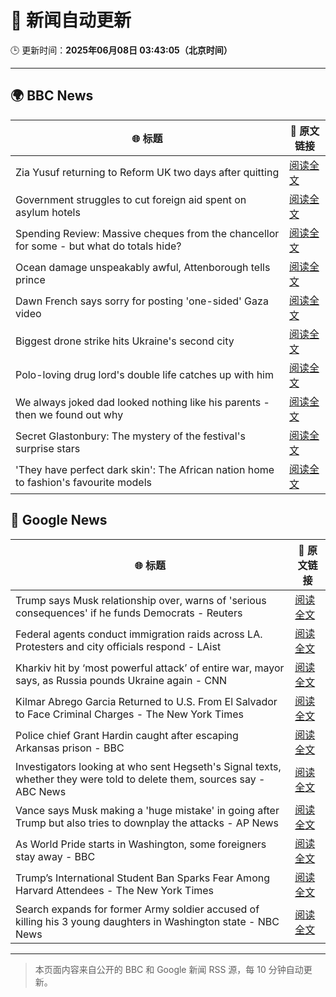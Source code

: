 # 🧠 新闻自动更新

🕒 更新时间：**2025年06月08日 03:43:05（北京时间）**

---

## 🌍 BBC News

| 🌐 标题 | 🔗 原文链接 |
|--------|-------------|
| Zia Yusuf returning to Reform UK two days after quitting | [阅读全文](https://www.bbc.com/news/articles/cwyv040rnqzo) |
| Government struggles to cut foreign aid spent on asylum hotels | [阅读全文](https://www.bbc.com/news/articles/cgmjd8evd0go) |
| Spending Review: Massive cheques from the chancellor for some - but what do totals hide? | [阅读全文](https://www.bbc.com/news/articles/cx2x1e441p2o) |
| Ocean damage unspeakably awful, Attenborough tells prince | [阅读全文](https://www.bbc.com/news/articles/ce82p6yq061o) |
| Dawn French says sorry for posting 'one-sided' Gaza video | [阅读全文](https://www.bbc.com/news/articles/cgmjdpme470o) |
| Biggest drone strike hits Ukraine's second city | [阅读全文](https://www.bbc.com/news/articles/cwyjd1z8yg5o) |
| Polo-loving drug lord's double life catches up with him | [阅读全文](https://www.bbc.com/news/articles/c14jpymxrkno) |
| We always joked dad looked nothing like his parents - then we found out why | [阅读全文](https://www.bbc.com/news/articles/c4gexw7l7rwo) |
| Secret Glastonbury: The mystery of the festival's surprise stars | [阅读全文](https://www.bbc.com/news/articles/cvg5zd3nkkwo) |
| 'They have perfect dark skin': The African nation home to fashion's favourite models | [阅读全文](https://www.bbc.com/news/articles/cre99ldr515o) |

## 📰 Google News

| 🌐 标题 | 🔗 原文链接 |
|--------|-------------|
| Trump says Musk relationship over, warns of 'serious consequences' if he funds Democrats - Reuters | [阅读全文](https://news.google.com/rss/articles/CBMi1wFBVV95cUxQZS1WWFVBVzdzS09MV1B2SGpNRklZckpXRDM2blptdElaaWpLSHZZN045R1RjRUxHWVpMSEx5TUg2MkJZSHlPeXN1czJVWW9lWjBvUl9kc2VZLV93T2ZpdjdRLTN1akNKOXFIWFV5blE2eE9tbFhtUGJUa1FwaTlxcVRkOXpCMUszUkFYTDZRbTBPUGlCMFFnRjNMQjd4bHpNN2lYdWpmVERkOFQtZ0xkeXlqc1B4TWNKY2tLN3JMa0VscWw0OG14OEEwaXdDMTYyajJ4VU5zVQ?oc=5) |
| Federal agents conduct immigration raids across LA. Protesters and city officials respond - LAist | [阅读全文](https://news.google.com/rss/articles/CBMic0FVX3lxTFAza1ljYTZxSUFuV2N4SjRmM0pmVVFxNWhpV1BOaDQ3c1c4a3hYQUFfNzdIRjFLRU5ta3FzaWMwN3JXbEZjeDktMVpTc1dBZ0lzUmw3RlVfZmJQaXQ5a09mQzMyaEkzVnlzRGVsbzFjWlAwOXc?oc=5) |
| Kharkiv hit by ‘most powerful attack’ of entire war, mayor says, as Russia pounds Ukraine again - CNN | [阅读全文](https://news.google.com/rss/articles/CBMigwFBVV95cUxOOFdYQkpWa2xwc3RiV3VTYjYwbjlBZFl5SkdlYzdydXZrc2FBcmx0OFNUM25QakZUSF9kVGhUOWJ0UWpDZHBHbWh1ek1yYnNpWUNranlqX1hnYlFZSHlESlpoalYwUWlYZF9XQkV4MEZWSG1YOHFDWHBPOU5IcUdtQW43WdIBiAFBVV95cUxPbjVUZzBxRlNlSndSMkdRWnJEZmcxMGRqbTJ5WXFJWmdnTS1zNmNUZWthOXV6OTdVVjNoQnJqUVhKRml0YzVaaG90TTNvbWwxRjYzbWVnV0pKcGVrRmdtRHNiYUwxSERvVTI0ZXJLMTNNMFducWZwUGk0V0EtR2V2RWdiZmdCQ0Ff?oc=5) |
| Kilmar Abrego Garcia Returned to U.S. From El Salvador to Face Criminal Charges - The New York Times | [阅读全文](https://news.google.com/rss/articles/CBMilwFBVV95cUxNMEgxUHhqZHBfOThZV1dleG1iZ2syanVMZ3NVVHZaUWgwR0J3cFFMcEZxNDdmamI5UE5NZldEUzhwN1FOSTQ4MUl4STB4V1pjTDRoUjV6SzV1TFFFeGUyUDlfY2FublZHQkgtaG5GbXIycFVLdE5UWk9vOEQxZmZQejRrc25teWNvZmJ3MUNGanFweDhMREtv?oc=5) |
| Police chief Grant Hardin caught after escaping Arkansas prison - BBC | [阅读全文](https://news.google.com/rss/articles/CBMiWkFVX3lxTE1nU0RWUVpEaEZCOG1KUW5xZERfczNMWXdON3Jhc3lDclRqN3k0LWxiMTVOejlGdlU5TS1vUTdfVlQ4S2VmNVlidnZCaGVCaWtVR1VxNnBBbTRlQdIBX0FVX3lxTE10NGRIbmFVSVNsX2h0TVh4eWxxRXljOVZ2M3B3dzdJbE41R2RHQlN1aTFPMEx5REdUalJnUUtIcG5GbE4xUHZmaUFsV0o1OE1jeGdMaFVUdVVZdk91YTk4?oc=5) |
| Investigators looking at who sent Hegseth's Signal texts, whether they were told to delete them, sources say - ABC News | [阅读全文](https://news.google.com/rss/articles/CBMiqgFBVV95cUxNWjB3blhLdTlvM0NvRjJWVW5DYU1xVU90R2lxS3Q2T1JUMEFndW5xU1JNWnNIMlJpNWRmbjF1R3BPaHBKcXk3RzBVc2hha2VVS1hlSGR1ZXFQaXJiOU10a01ONDdTZ1FCV2pHWTVUMjF0V3RRal9MU3kwWlBpcUFLWXEyVmctenZZcmdiWUhtU3RyelpCdzRPMVZmY0hXLWhVTDlUelZOTUNVUdIBrwFBVV95cUxNTUJaREtUWTJrQ055ZDR3MXZUMUlhNzl5Rk9sUUtXNHBKNXVYNDRpVUZqWG1fTUFGVjB6SXIyN0tYS1B5WXRlMm13RnJFYzQ1NGx0YnotempwN21MUFJHZUw1Wm9TRUxaajd4RWxQSG5QU1Q0eW9keHdxMlh1cHdxdmZDMUVRLWMtbXkzUHNNeEpvT2ZpaGNaU2dHZjRFNDBRdGNKZUFWN1dEbUpYY3ZJ?oc=5) |
| Vance says Musk making a 'huge mistake' in going after Trump but also tries to downplay the attacks - AP News | [阅读全文](https://news.google.com/rss/articles/CBMijAFBVV95cUxPc20xZFRBY1MtUzBVdVM2S3NkdmFyX1RUVkNFMWo3WklqcHplLTlHMW9YRHdLY04wUUxSbFMyVVVXR0RUSmNJdEl2SUMtWXhLUTNoNG9vMXUzem5pd0RxQVdzcnNhUHJmMGRXN3RkZ1AxSGdJTmZrUXRWeFR4ZEx4SndrZnRSTnotQlRKMg?oc=5) |
| As World Pride starts in Washington, some foreigners stay away - BBC | [阅读全文](https://news.google.com/rss/articles/CBMiWkFVX3lxTE5XOUkybERwUGp0LVphSjF5ZVZteUMyMEJVOGVtMUszREN3aDNKV1ZRaTREY0xFWmxKb3R3NW9SMGpUb1NSNmJlRHFjQVdRSVE1a2pqamIwV2xPUdIBX0FVX3lxTE9ubHJ4SFNlVzFKam0yQXhFdi1TQjFoRktQWEVCcWVjV3BkdE9HUGZUcjBPZ2VTZ0FBVW1sdGVCSHdLeV9qZFNCN1pPY3BYSXV1RUhBcFNJTHhsVDFuLW9J?oc=5) |
| Trump’s International Student Ban Sparks Fear Among Harvard Attendees - The New York Times | [阅读全文](https://news.google.com/rss/articles/CBMiigFBVV95cUxQTFVhREg5bVhzRjF4cTJaS2t0X0RCRy1IdUJodVNWZFFwTGVlUFYwWXZnelJVcVJxNlZqMTAxcXRiSVFzTW9fcU9zaDdzNDFlbm5CcTBTcDJSU1Jld3RUeUpFNEJXb2dYUlRVNVlWaXIxWUxrWmFRQkZuVE4zRGR6ODBPaGNmTzRmWUE?oc=5) |
| Search expands for former Army soldier accused of killing his 3 young daughters in Washington state - NBC News | [阅读全文](https://news.google.com/rss/articles/CBMilwFBVV95cUxONDBDamFnOU14MUxMYkhvcm9tYXVZYmN2SnlxS3R0bGxrZi1ZZEkzcVlPanBXdHc0elNJMF9KTVdXVjRTUmhpUWJkWWF2OTNuOW1hdmN1LTRyM3RWZktIbmF1MGFMUk1uRnkxTGtkaWlQTlVDMWw4TDY4YUphb3dlMjdHOUpVWW5KeHVYTlF1Vk1DdUxZOHBJ0gFWQVVfeXFMTXJ4YktvdDZlam0wOER0UTZhZ0QzQUlVYTVjWXdVT3FlR1N2T1BPYUQ1QU9CbWF5Zmo2ZlpjSEZBSlZIeWZud3lGZzFwWUE2NWFxdEd1YVE?oc=5) |

---
> 本页面内容来自公开的 BBC 和 Google 新闻 RSS 源，每 10 分钟自动更新。